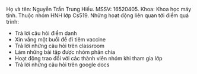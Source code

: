 Họ và tên: Nguyễn Trần Trung Hiếu.
MSSV: 16520405.
Khoa: Khoa học máy tính.
Thuộc nhóm HNH lớp Cs519.
Những hoạt động liên quan tới điểm quá trình:
- Trả lời câu hỏi điểm danh
- Xin vắng một buổi để đi tiêm vaccine
- Trả lời những câu hỏi trên classroom
- Làm những bài tập được nhóm phân chia
- Hoạt động trao đổi với các thành viên nhóm khi tham gia lớp
- Trả lời những câu hỏi trên google docs
